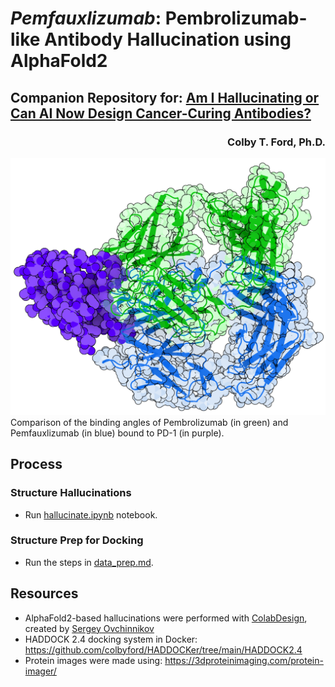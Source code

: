 # _Pemfauxlizumab_: Pembrolizumab-like Antibody Hallucination using AlphaFold2

## Companion Repository for: [Am I Hallucinating or Can AI Now Design Cancer-Curing Antibodies?](https://medium.com/@colbyford/am-i-hallucinating-or-can-ai-now-design-cancer-curing-antibodies-3ef1bef92106)

<h3 align="right">Colby T. Ford, Ph.D.</h3>

![Comparison of the binding angles of Pembrolizumab (in green) and Pemfauxlizumab (in blue) bound to PD-1 (in purple).](img/combined_pd1.png)
Comparison of the binding angles of Pembrolizumab (in green) and Pemfauxlizumab (in blue) bound to PD-1 (in purple).

## Process
### Structure Hallucinations
- Run [hallucinate.ipynb](hallucinate.ipynb) notebook.

### Structure Prep for Docking
- Run the steps in [data_prep.md](data_prep.md).


## Resources

- AlphaFold2-based hallucinations were performed with [ColabDesign](https://github.com/sokrypton/ColabDesign/tree/main/af), created by [Sergey Ovchinnikov](https://github.com/sokrypton)
- HADDOCK 2.4 docking system in Docker: https://github.com/colbyford/HADDOCKer/tree/main/HADDOCK2.4
- Protein images were made using: https://3dproteinimaging.com/protein-imager/
